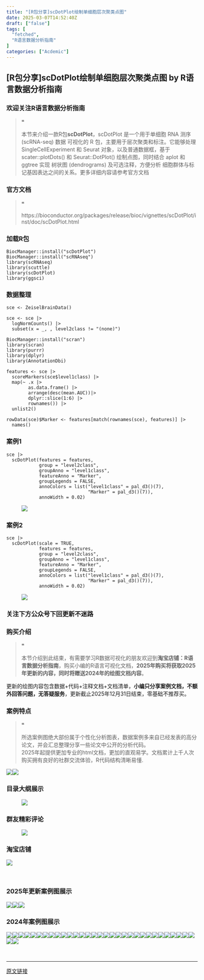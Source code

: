 ```yaml
---
title: "[R包分享]scDotPlot绘制单细胞层次聚类点图"
date: 2025-03-07T14:52:40Z
draft: ["false"]
tags: [
  "fetched",
  "R语言数据分析指南"
]
categories: ["Acdemic"]
---
```

[R包分享]scDotPlot绘制单细胞层次聚类点图 by R语言数据分析指南
------
<div><section data-tool="mdnice编辑器" data-website="https://www.mdnice.com"><h3 data-cacheurl="" data-remoteid="" data-tool="mdnice编辑器"><span></span><span><span leaf="">欢迎关注R语言数据分析指南</span></span><span></span></h3><blockquote><span><span leaf="">❝</span></span><p><span leaf="">本节来介绍一款R包</span><strong><span leaf="">scDotPlot</span></strong><span leaf="">，scDotPlot 是一个用于单细胞 RNA 测序 (scRNA-seq) 数据 可视化的 R 包，主要用于层次聚类和标注。它能够处理 SingleCellExperiment 和 Seurat 对象，以及普通数据框，基于 scater::plotDots() 和 Seurat::DotPlot() 绘制点图，同时结合 aplot 和 ggtree 实现 树状图 (dendrograms) 及可选注释，方便分析 细胞群体与标记基因表达之间的关系。更多详细内容请参考官方文档</span></p></blockquote><h3 data-cacheurl="" data-remoteid="" data-tool="mdnice编辑器"><span></span><span><span leaf="">官方文档</span></span><span></span></h3><blockquote><span><span leaf="">❝</span></span><p><span leaf="">https://bioconductor.org/packages/release/bioc/vignettes/scDotPlot/inst/doc/scDotPlot.html</span></p></blockquote><h3 data-cacheurl="" data-remoteid="" data-tool="mdnice编辑器"><span></span><span><span leaf="">加载R包</span></span><span></span></h3><pre data-tool="mdnice编辑器"><span data-cacheurl="" data-remoteid=""></span><code><span leaf="">BiocManager::install(</span><span><span leaf="">"scDotPlot"</span></span><span leaf="">)</span><span leaf=""><br></span><span leaf="">BiocManager::install(</span><span><span leaf="">"scRNAseq"</span></span><span leaf="">)</span><span leaf=""><br></span><span><span leaf="">library</span></span><span leaf="">(scRNAseq)</span><span leaf=""><br></span><span><span leaf="">library</span></span><span leaf="">(scuttle)</span><span leaf=""><br></span><span><span leaf="">library</span></span><span leaf="">(scDotPlot)</span><span leaf=""><br></span><span><span leaf="">library</span></span><span leaf="">(ggsci)</span><span leaf=""><br></span></code></pre><h3 data-cacheurl="" data-remoteid="" data-tool="mdnice编辑器"><span></span><span><span leaf="">数据整理</span></span><span></span></h3><pre data-tool="mdnice编辑器"><span data-cacheurl="" data-remoteid=""></span><code><span leaf="">sce &lt;- ZeiselBrainData()</span><span leaf=""><br></span><span leaf=""><br></span><span leaf="">sce &lt;- sce |&gt; </span><span leaf=""><br></span><span leaf="">  logNormCounts() |&gt;  </span><span leaf=""><br></span><span leaf="">  subset(x = _, , level2class != </span><span><span leaf="">"(none)"</span></span><span leaf="">)</span><span leaf=""><br></span><span leaf=""><br></span><span leaf="">BiocManager::install(</span><span><span leaf="">"scran"</span></span><span leaf="">)</span><span leaf=""><br></span><span><span leaf="">library</span></span><span leaf="">(scran)</span><span leaf=""><br></span><span><span leaf="">library</span></span><span leaf="">(purrr)</span><span leaf=""><br></span><span><span leaf="">library</span></span><span leaf="">(dplyr)</span><span leaf=""><br></span><span><span leaf="">library</span></span><span leaf="">(AnnotationDbi)</span><span leaf=""><br></span><span leaf=""><br></span><span leaf="">features &lt;- sce |&gt;</span><span leaf=""><br></span><span leaf="">  scoreMarkers(sce$level1class) |&gt;</span><span leaf=""><br></span><span leaf="">  map(~ .x |&gt;</span><span leaf=""><br></span><span leaf="">        as.data.frame() |&gt;</span><span leaf=""><br></span><span leaf="">        arrange(desc(mean.AUC))|&gt;</span><span leaf=""><br></span><span leaf="">        dplyr::slice(</span><span><span leaf="">1</span></span><span leaf="">:</span><span><span leaf="">6</span></span><span leaf="">) |&gt;</span><span leaf=""><br></span><span leaf="">        rownames()) |&gt; </span><span leaf=""><br></span><span leaf="">  unlist2()</span><span leaf=""><br></span><span leaf=""><br></span><span leaf="">rowData(sce)$Marker &lt;- features[match(rownames(sce), features)] |&gt;</span><span leaf=""><br></span><span leaf="">  names()</span><span leaf=""><br></span></code></pre><h3 data-cacheurl="" data-remoteid="" data-tool="mdnice编辑器"><span></span><span><span leaf="">案例1</span></span><span></span></h3><pre data-tool="mdnice编辑器"><span data-cacheurl="" data-remoteid=""></span><code><span leaf="">sce |&gt;</span><span leaf=""><br></span><span leaf="">  scDotPlot(features = features,</span><span leaf=""><br></span><span leaf="">            group = </span><span><span leaf="">"level2class"</span></span><span leaf="">,</span><span leaf=""><br></span><span leaf="">            groupAnno = </span><span><span leaf="">"level1class"</span></span><span leaf="">,</span><span leaf=""><br></span><span leaf="">            featureAnno = </span><span><span leaf="">"Marker"</span></span><span leaf="">,</span><span leaf=""><br></span><span leaf="">            groupLegends = </span><span><span leaf="">FALSE</span></span><span leaf="">,</span><span leaf=""><br></span><span leaf="">            annoColors = list(</span><span><span leaf="">"level1class"</span></span><span leaf=""> = pal_d3()(</span><span><span leaf="">7</span></span><span leaf="">),</span><span leaf=""><br></span><span leaf="">                              </span><span><span leaf="">"Marker"</span></span><span leaf=""> = pal_d3()(</span><span><span leaf="">7</span></span><span leaf="">)),</span><span leaf=""><br></span><span leaf="">            annoWidth = </span><span><span leaf="">0.02</span></span><span leaf="">)</span><span leaf=""><br></span></code></pre><figure data-tool="mdnice编辑器"><span leaf=""><img data-src="https://mmbiz.qpic.cn/mmbiz_jpg/EibnicgwScTAbMLoBETicibTwIe3eKiaTj4MzqpO67QbCAZXL3metmWUUJaVhxPpxVI4a7P7ibKOoUKkTLFxqT8eQpZQ/640?wx_fmt=jpeg&amp;from=appmsg" data-ratio="0.6925925925925925" data-type="jpeg" data-w="1080" data-imgfileid="100042650" src="https://mmbiz.qpic.cn/mmbiz_jpg/EibnicgwScTAbMLoBETicibTwIe3eKiaTj4MzqpO67QbCAZXL3metmWUUJaVhxPpxVI4a7P7ibKOoUKkTLFxqT8eQpZQ/640?wx_fmt=jpeg&amp;from=appmsg"></span></figure><h3 data-cacheurl="" data-remoteid="" data-tool="mdnice编辑器"><span></span><span><span leaf="">案例2</span></span><span></span></h3><pre data-tool="mdnice编辑器"><span data-cacheurl="" data-remoteid=""></span><code><span leaf="">sce |&gt;</span><span leaf=""><br></span><span leaf="">  scDotPlot(scale = </span><span><span leaf="">TRUE</span></span><span leaf="">,</span><span leaf=""><br></span><span leaf="">            features = features,</span><span leaf=""><br></span><span leaf="">            group = </span><span><span leaf="">"level2class"</span></span><span leaf="">,</span><span leaf=""><br></span><span leaf="">            groupAnno = </span><span><span leaf="">"level1class"</span></span><span leaf="">,</span><span leaf=""><br></span><span leaf="">            featureAnno = </span><span><span leaf="">"Marker"</span></span><span leaf="">,</span><span leaf=""><br></span><span leaf="">            groupLegends = </span><span><span leaf="">FALSE</span></span><span leaf="">,</span><span leaf=""><br></span><span leaf="">            annoColors = list(</span><span><span leaf="">"level1class"</span></span><span leaf=""> = pal_d3()(</span><span><span leaf="">7</span></span><span leaf="">),</span><span leaf=""><br></span><span leaf="">                              </span><span><span leaf="">"Marker"</span></span><span leaf=""> = pal_d3()(</span><span><span leaf="">7</span></span><span leaf="">)),</span><span leaf=""><br></span><span leaf="">            annoWidth = </span><span><span leaf="">0.02</span></span><span leaf="">)</span><span leaf=""><br></span></code></pre><figure data-tool="mdnice编辑器"><span leaf=""><img data-src="https://mmbiz.qpic.cn/mmbiz_jpg/EibnicgwScTAbMLoBETicibTwIe3eKiaTj4MzoQBbbRvSbL7MzsZrH58t7nEnrfnQPlMtOOBCk3j1EwjJSick1YNjzMQ/640?wx_fmt=jpeg&amp;from=appmsg" data-ratio="0.6925925925925925" data-type="jpeg" data-w="1080" data-imgfileid="100042649" src="https://mmbiz.qpic.cn/mmbiz_jpg/EibnicgwScTAbMLoBETicibTwIe3eKiaTj4MzoQBbbRvSbL7MzsZrH58t7nEnrfnQPlMtOOBCk3j1EwjJSick1YNjzMQ/640?wx_fmt=jpeg&amp;from=appmsg"></span></figure><h3 data-cacheurl="" data-remoteid="" data-tool="mdnice编辑器"><span></span><span><span leaf="">关注下方公众号下回更新不迷路</span></span><span></span></h3><section nodeleaf=""><mp-common-profile data-pluginname="mpprofile" data-nickname="R语言数据分析指南" data-alias="YanJANtwo" data-from="0" data-headimg="http://mmbiz.qpic.cn/mmbiz_png/EibnicgwScTAZF0rpeZII9Ltl26VbVagriczTria1fib3XgjwwHEHFjPzkmGpqWDVVHBSzhENictUM2iavAKiaM5lc9USw/0?wx_fmt=png" data-signature="R语言重症爱好者，喜欢绘制各种精美的图表，喜欢的小伙伴可以关注我，跟我一起学习" data-id="Mzg3MzQzNTYzMw==" data-is_biz_ban="0" data-service_type="1"></mp-common-profile></section><h3 data-cacheurl="" data-remoteid="" data-tool="mdnice编辑器"><span></span><span><span leaf="">购买介绍</span></span><span></span></h3><blockquote><span><span leaf="">❝</span></span><p><span leaf="">本节介绍到此结束，有需要学习R数据可视化的朋友欢迎到</span><strong><span leaf="">淘宝店铺：R语言数据分析指南</span></strong><span leaf="">，购买小编的R语言可视化文档，</span><strong><span leaf="">2025年购买将获取2025年更新的内容，同时将赠送2024年的绘图文档内容</span></strong><span leaf="">。</span></p></blockquote><p data-tool="mdnice编辑器"><span leaf="">更新的绘图内容包含数据+代码+注释文档+文档清单，</span><strong><span leaf="">小编只分享案例文档，不额外回答问题，无答疑服务</span></strong><span leaf="">，更新截止2025年12月31日结束，零基础不推荐买。</span></p><h3 data-cacheurl="" data-remoteid="" data-tool="mdnice编辑器"><span></span><span><span leaf="">案例特点</span></span><span></span></h3><blockquote><span><span leaf="">❝</span></span><p><span leaf="">所选案例图绝大部份属于个性化分析图表，数据案例多来自已经发表的高分论文，并会汇总整理分享一些论文中公开的分析代码。</span><span leaf=""><br></span><span leaf="">2025年起提供更加专业的html文档，更加的直观易学。文档累计上千人次购买拥有良好的社群交流体验，R代码结构清晰易懂.</span></p></blockquote><p data-tool="mdnice编辑器"><span leaf=""><img data-src="https://mmbiz.qpic.cn/mmbiz_png/EibnicgwScTAbMLoBETicibTwIe3eKiaTj4MzHkDZnLFQyaKYrvWjdklW2M1eQfCwp4cTSqXJibVIofW3tygUAZCQ7gg/640?wx_fmt=png&amp;from=appmsg" data-ratio="0.9481481481481482" data-type="png" data-w="1080" data-imgfileid="100042648" src="https://mmbiz.qpic.cn/mmbiz_png/EibnicgwScTAbMLoBETicibTwIe3eKiaTj4MzHkDZnLFQyaKYrvWjdklW2M1eQfCwp4cTSqXJibVIofW3tygUAZCQ7gg/640?wx_fmt=png&amp;from=appmsg"><img data-src="https://mmbiz.qpic.cn/mmbiz_png/EibnicgwScTAbMLoBETicibTwIe3eKiaTj4MzIMU7OgbOs2fBj6JAU3WFSKG0A4j846VXxhTj7lg8IiaMzAwpfxIIicCw/640?wx_fmt=png&amp;from=appmsg" data-ratio="0.8712962962962963" data-type="png" data-w="1080" data-imgfileid="100042647" src="https://mmbiz.qpic.cn/mmbiz_png/EibnicgwScTAbMLoBETicibTwIe3eKiaTj4MzIMU7OgbOs2fBj6JAU3WFSKG0A4j846VXxhTj7lg8IiaMzAwpfxIIicCw/640?wx_fmt=png&amp;from=appmsg"></span></p><h3 data-cacheurl="" data-remoteid="" data-tool="mdnice编辑器"><span></span><span><span leaf="">目录大纲展示</span></span><span></span></h3><figure data-tool="mdnice编辑器"><span leaf=""><img data-src="https://mmbiz.qpic.cn/mmbiz_png/EibnicgwScTAbMLoBETicibTwIe3eKiaTj4MzF1ficFuGwiaaexfZaq0xxYFaJkgWp3D9p2qyqyYZpMrDiaBZokhyeg7Hg/640?wx_fmt=png&amp;from=appmsg" data-ratio="0.5731481481481482" data-type="png" data-w="1080" data-imgfileid="100042646" src="https://mmbiz.qpic.cn/mmbiz_png/EibnicgwScTAbMLoBETicibTwIe3eKiaTj4MzF1ficFuGwiaaexfZaq0xxYFaJkgWp3D9p2qyqyYZpMrDiaBZokhyeg7Hg/640?wx_fmt=png&amp;from=appmsg"></span></figure><h3 data-cacheurl="" data-remoteid="" data-tool="mdnice编辑器"><span></span><span><span leaf="">群友精彩评论</span></span><span></span></h3><figure data-tool="mdnice编辑器"><span leaf=""><img data-src="https://mmbiz.qpic.cn/mmbiz_png/EibnicgwScTAbMLoBETicibTwIe3eKiaTj4MzwulRrPdKAibfGjZTnZr6WZia3c1CGpBAWQMW1orzt1wDX3hft5kIHaUg/640?wx_fmt=png&amp;from=appmsg" data-ratio="0.4546296296296296" data-type="png" data-w="1080" data-imgfileid="100042655" src="https://mmbiz.qpic.cn/mmbiz_png/EibnicgwScTAbMLoBETicibTwIe3eKiaTj4MzwulRrPdKAibfGjZTnZr6WZia3c1CGpBAWQMW1orzt1wDX3hft5kIHaUg/640?wx_fmt=png&amp;from=appmsg"></span></figure><h3 data-cacheurl="" data-remoteid="" data-tool="mdnice编辑器"><span></span><span><span leaf="">淘宝店铺</span></span><span></span></h3><section nodeleaf=""><img data-src="https://mmbiz.qpic.cn/mmbiz_jpg/EibnicgwScTAbvhPDLGT8NaialEsht92PTYNJWpmVLfoYGic1uha5FyBrDCibibZCLjiazgvpT1XcdwibfVywD2el0VAgg/640?wx_fmt=jpeg" data-ratio="1.0210420841683367" data-s="300,640" data-type="jpeg" data-w="998" type="block" data-imgfileid="100019415" src="https://mmbiz.qpic.cn/mmbiz_jpg/EibnicgwScTAbvhPDLGT8NaialEsht92PTYNJWpmVLfoYGic1uha5FyBrDCibibZCLjiazgvpT1XcdwibfVywD2el0VAgg/640?wx_fmt=jpeg"></section><p data-tool="mdnice编辑器"><span leaf=""><br></span></p><h3 data-cacheurl="" data-remoteid="" data-tool="mdnice编辑器"><span></span><span><span leaf="">2025年更新案例图展示</span></span><span></span></h3><p data-tool="mdnice编辑器"><span leaf=""><img data-src="https://mmbiz.qpic.cn/mmbiz_png/EibnicgwScTAbMLoBETicibTwIe3eKiaTj4MzaKxc0icOT94UABfREgp9QhMtAQRfib4gWvNO3oO0cdnPYeGnfWGww4Xg/640?wx_fmt=png&amp;from=appmsg" data-ratio="0.4255555555555556" data-type="png" data-w="900" data-imgfileid="100042652" src="https://mmbiz.qpic.cn/mmbiz_png/EibnicgwScTAbMLoBETicibTwIe3eKiaTj4MzaKxc0icOT94UABfREgp9QhMtAQRfib4gWvNO3oO0cdnPYeGnfWGww4Xg/640?wx_fmt=png&amp;from=appmsg"><img data-src="https://mmbiz.qpic.cn/mmbiz_png/EibnicgwScTAbMLoBETicibTwIe3eKiaTj4Mz2LSy9UneoIQ4oHLKlibPqoduq18nFE5Hgsp3TavG4K2iaCDXTmibV18ZA/640?wx_fmt=png&amp;from=appmsg" data-ratio="0.4255555555555556" data-type="png" data-w="900" data-imgfileid="100042654" src="https://mmbiz.qpic.cn/mmbiz_png/EibnicgwScTAbMLoBETicibTwIe3eKiaTj4Mz2LSy9UneoIQ4oHLKlibPqoduq18nFE5Hgsp3TavG4K2iaCDXTmibV18ZA/640?wx_fmt=png&amp;from=appmsg"><img data-src="https://mmbiz.qpic.cn/mmbiz_png/EibnicgwScTAbMLoBETicibTwIe3eKiaTj4Mzl3FFCpEgwAT4SXYg8OFCUW6JNcZGw9a91ZjK0w4FWKbMjOYacNqZBQ/640?wx_fmt=png&amp;from=appmsg" data-ratio="0.4255555555555556" data-type="png" data-w="900" data-imgfileid="100042651" src="https://mmbiz.qpic.cn/mmbiz_png/EibnicgwScTAbMLoBETicibTwIe3eKiaTj4Mzl3FFCpEgwAT4SXYg8OFCUW6JNcZGw9a91ZjK0w4FWKbMjOYacNqZBQ/640?wx_fmt=png&amp;from=appmsg"></span></p><h3 data-cacheurl="" data-remoteid="" data-tool="mdnice编辑器"><span></span><span><span leaf="">2024年案例图展示</span></span><span></span></h3><p data-tool="mdnice编辑器"><span leaf=""><img data-src="https://mmbiz.qpic.cn/mmbiz_png/EibnicgwScTAbMLoBETicibTwIe3eKiaTj4MzmJvlJb7kibHDvqNv7xmKoVF9lFLZ9oWpjbgHczDNvNDDcwSYtpXeaoA/640?wx_fmt=png&amp;from=appmsg" data-ratio="0.4255555555555556" data-type="png" data-w="900" data-imgfileid="100042653" src="https://mmbiz.qpic.cn/mmbiz_png/EibnicgwScTAbMLoBETicibTwIe3eKiaTj4MzmJvlJb7kibHDvqNv7xmKoVF9lFLZ9oWpjbgHczDNvNDDcwSYtpXeaoA/640?wx_fmt=png&amp;from=appmsg"><img data-src="https://mmbiz.qpic.cn/mmbiz_png/EibnicgwScTAbMLoBETicibTwIe3eKiaTj4MzByicBZCk91qmYP6EbwHxo2aepRVLEsIf1BxWVZW8GczOBzNoEjzCZ2A/640?wx_fmt=png&amp;from=appmsg" data-ratio="0.4255555555555556" data-type="png" data-w="900" data-imgfileid="100042657" src="https://mmbiz.qpic.cn/mmbiz_png/EibnicgwScTAbMLoBETicibTwIe3eKiaTj4MzByicBZCk91qmYP6EbwHxo2aepRVLEsIf1BxWVZW8GczOBzNoEjzCZ2A/640?wx_fmt=png&amp;from=appmsg"><img data-src="https://mmbiz.qpic.cn/mmbiz_png/EibnicgwScTAbMLoBETicibTwIe3eKiaTj4Mzib7XJMKQic1tn5umKVLic4ic9cE0eTBicsxCduTuSWfE8JZx8lCWFV8Z3wQ/640?wx_fmt=png&amp;from=appmsg" data-ratio="0.4255555555555556" data-type="png" data-w="900" data-imgfileid="100042658" src="https://mmbiz.qpic.cn/mmbiz_png/EibnicgwScTAbMLoBETicibTwIe3eKiaTj4Mzib7XJMKQic1tn5umKVLic4ic9cE0eTBicsxCduTuSWfE8JZx8lCWFV8Z3wQ/640?wx_fmt=png&amp;from=appmsg"><img data-src="https://mmbiz.qpic.cn/mmbiz_png/EibnicgwScTAbMLoBETicibTwIe3eKiaTj4Mzo9aw2M0BiaApl8TByzGHfLKOxicNA2nibFbgF1Bx6VO8cpMLCMIV8nsqw/640?wx_fmt=png&amp;from=appmsg" data-ratio="0.4255555555555556" data-type="png" data-w="900" data-imgfileid="100042659" src="https://mmbiz.qpic.cn/mmbiz_png/EibnicgwScTAbMLoBETicibTwIe3eKiaTj4Mzo9aw2M0BiaApl8TByzGHfLKOxicNA2nibFbgF1Bx6VO8cpMLCMIV8nsqw/640?wx_fmt=png&amp;from=appmsg"><img data-src="https://mmbiz.qpic.cn/mmbiz_png/EibnicgwScTAbMLoBETicibTwIe3eKiaTj4MzTGsvZJYE3U0Qhjh7XKeywkkMRdib1StYXicSOyicvYG3LOE9w9bMoSCHA/640?wx_fmt=png&amp;from=appmsg" data-ratio="0.4255555555555556" data-type="png" data-w="900" data-imgfileid="100042660" src="https://mmbiz.qpic.cn/mmbiz_png/EibnicgwScTAbMLoBETicibTwIe3eKiaTj4MzTGsvZJYE3U0Qhjh7XKeywkkMRdib1StYXicSOyicvYG3LOE9w9bMoSCHA/640?wx_fmt=png&amp;from=appmsg"><img data-src="https://mmbiz.qpic.cn/mmbiz_png/EibnicgwScTAbMLoBETicibTwIe3eKiaTj4Mzcq8XJIw0MsxFmJV66T25PPiaic36Ds4SBLH7LZx09icUIHl1lOicgc3qDQ/640?wx_fmt=png&amp;from=appmsg" data-ratio="0.4255555555555556" data-type="png" data-w="900" data-imgfileid="100042661" src="https://mmbiz.qpic.cn/mmbiz_png/EibnicgwScTAbMLoBETicibTwIe3eKiaTj4Mzcq8XJIw0MsxFmJV66T25PPiaic36Ds4SBLH7LZx09icUIHl1lOicgc3qDQ/640?wx_fmt=png&amp;from=appmsg"><img data-src="https://mmbiz.qpic.cn/mmbiz_png/EibnicgwScTAbMLoBETicibTwIe3eKiaTj4Mz9EQuHVUG9m9yGyfLibAGSc0X7YgUuq2MkKKIVzdDBkD44RU4pNLuDMQ/640?wx_fmt=png&amp;from=appmsg" data-ratio="0.4255555555555556" data-type="png" data-w="900" data-imgfileid="100042663" src="https://mmbiz.qpic.cn/mmbiz_png/EibnicgwScTAbMLoBETicibTwIe3eKiaTj4Mz9EQuHVUG9m9yGyfLibAGSc0X7YgUuq2MkKKIVzdDBkD44RU4pNLuDMQ/640?wx_fmt=png&amp;from=appmsg"><img data-src="https://mmbiz.qpic.cn/mmbiz_png/EibnicgwScTAbMLoBETicibTwIe3eKiaTj4MzdFU1Zvp7JqXHpnY4oz4VZVyQSgeY8zyJR7p7DMZSTAriaYYUiagibsljA/640?wx_fmt=png&amp;from=appmsg" data-ratio="0.4255555555555556" data-type="png" data-w="900" data-imgfileid="100042664" src="https://mmbiz.qpic.cn/mmbiz_png/EibnicgwScTAbMLoBETicibTwIe3eKiaTj4MzdFU1Zvp7JqXHpnY4oz4VZVyQSgeY8zyJR7p7DMZSTAriaYYUiagibsljA/640?wx_fmt=png&amp;from=appmsg"><img data-src="https://mmbiz.qpic.cn/mmbiz_png/EibnicgwScTAbMLoBETicibTwIe3eKiaTj4MzLuAcbOmqVkkazKozjPGBCo4TibeNco3hpp5rAKyRPLh4r0WI4CzkdlA/640?wx_fmt=png&amp;from=appmsg" data-ratio="0.4255555555555556" data-type="png" data-w="900" data-imgfileid="100042666" src="https://mmbiz.qpic.cn/mmbiz_png/EibnicgwScTAbMLoBETicibTwIe3eKiaTj4MzLuAcbOmqVkkazKozjPGBCo4TibeNco3hpp5rAKyRPLh4r0WI4CzkdlA/640?wx_fmt=png&amp;from=appmsg"><img data-src="https://mmbiz.qpic.cn/mmbiz_png/EibnicgwScTAbMLoBETicibTwIe3eKiaTj4Mzr1JLabhzAPdBhxcun1YT7dZk3LsPgLapJHHctoCetf7hynY1ncAKiaA/640?wx_fmt=png&amp;from=appmsg" data-ratio="0.4255555555555556" data-type="png" data-w="900" data-imgfileid="100042662" src="https://mmbiz.qpic.cn/mmbiz_png/EibnicgwScTAbMLoBETicibTwIe3eKiaTj4Mzr1JLabhzAPdBhxcun1YT7dZk3LsPgLapJHHctoCetf7hynY1ncAKiaA/640?wx_fmt=png&amp;from=appmsg"><img data-src="https://mmbiz.qpic.cn/mmbiz_png/EibnicgwScTAbMLoBETicibTwIe3eKiaTj4MztT7alMuzI2vOAhcoG6k6XckNOhMV9jicibh220Fnt28X8sfcUarjFXdQ/640?wx_fmt=png&amp;from=appmsg" data-ratio="0.4255555555555556" data-type="png" data-w="900" data-imgfileid="100042665" src="https://mmbiz.qpic.cn/mmbiz_png/EibnicgwScTAbMLoBETicibTwIe3eKiaTj4MztT7alMuzI2vOAhcoG6k6XckNOhMV9jicibh220Fnt28X8sfcUarjFXdQ/640?wx_fmt=png&amp;from=appmsg"><img data-src="https://mmbiz.qpic.cn/mmbiz_png/EibnicgwScTAbMLoBETicibTwIe3eKiaTj4MzJhKmqBUuB50kqJBAravZ0FaN6HeXESX3pTxnMA7YcfVUYCXAOiadfsw/640?wx_fmt=png&amp;from=appmsg" data-ratio="0.4255555555555556" data-type="png" data-w="900" data-imgfileid="100042671" src="https://mmbiz.qpic.cn/mmbiz_png/EibnicgwScTAbMLoBETicibTwIe3eKiaTj4MzJhKmqBUuB50kqJBAravZ0FaN6HeXESX3pTxnMA7YcfVUYCXAOiadfsw/640?wx_fmt=png&amp;from=appmsg"><img data-src="https://mmbiz.qpic.cn/mmbiz_png/EibnicgwScTAbMLoBETicibTwIe3eKiaTj4Mz9X5PoueCAQmTyhd9MlPqb13CtLmJlibFB6ejgEIaAqxlRvlk32IkqMg/640?wx_fmt=png&amp;from=appmsg" data-ratio="0.4255555555555556" data-type="png" data-w="900" data-imgfileid="100042667" src="https://mmbiz.qpic.cn/mmbiz_png/EibnicgwScTAbMLoBETicibTwIe3eKiaTj4Mz9X5PoueCAQmTyhd9MlPqb13CtLmJlibFB6ejgEIaAqxlRvlk32IkqMg/640?wx_fmt=png&amp;from=appmsg"><img data-src="https://mmbiz.qpic.cn/mmbiz_png/EibnicgwScTAbMLoBETicibTwIe3eKiaTj4MzM6xQdrRiadeXibd5ZxHadvFaKPU4Gs3l1XyzTZ6r9kyFPT7XkQVvfoeQ/640?wx_fmt=png&amp;from=appmsg" data-ratio="0.4255555555555556" data-type="png" data-w="900" data-imgfileid="100042668" src="https://mmbiz.qpic.cn/mmbiz_png/EibnicgwScTAbMLoBETicibTwIe3eKiaTj4MzM6xQdrRiadeXibd5ZxHadvFaKPU4Gs3l1XyzTZ6r9kyFPT7XkQVvfoeQ/640?wx_fmt=png&amp;from=appmsg"><img data-src="https://mmbiz.qpic.cn/mmbiz_png/EibnicgwScTAbMLoBETicibTwIe3eKiaTj4Mzu6n7AFx78t5tHmNjvoPrLicGW9KcJBN9rgSqrO3DS9xYrp5l5ZMuulg/640?wx_fmt=png&amp;from=appmsg" data-ratio="0.4255555555555556" data-type="png" data-w="900" data-imgfileid="100042669" src="https://mmbiz.qpic.cn/mmbiz_png/EibnicgwScTAbMLoBETicibTwIe3eKiaTj4Mzu6n7AFx78t5tHmNjvoPrLicGW9KcJBN9rgSqrO3DS9xYrp5l5ZMuulg/640?wx_fmt=png&amp;from=appmsg"><img data-src="https://mmbiz.qpic.cn/mmbiz_png/EibnicgwScTAbMLoBETicibTwIe3eKiaTj4MzT677fLxwh1JnqWOaTkrljcSolc1pBFdwic56C3rmclO1baeA8gsxibTw/640?wx_fmt=png&amp;from=appmsg" data-ratio="0.4255555555555556" data-type="png" data-w="900" data-imgfileid="100042670" src="https://mmbiz.qpic.cn/mmbiz_png/EibnicgwScTAbMLoBETicibTwIe3eKiaTj4MzT677fLxwh1JnqWOaTkrljcSolc1pBFdwic56C3rmclO1baeA8gsxibTw/640?wx_fmt=png&amp;from=appmsg"><img data-src="https://mmbiz.qpic.cn/mmbiz_png/EibnicgwScTAbMLoBETicibTwIe3eKiaTj4MzRyiaNz9Rc2sBmHQOcF7Eia5Wcvx7N74A6c6BT6yr6FycYCicPPib4JlIuw/640?wx_fmt=png&amp;from=appmsg" data-ratio="0.4255555555555556" data-type="png" data-w="900" data-imgfileid="100042676" src="https://mmbiz.qpic.cn/mmbiz_png/EibnicgwScTAbMLoBETicibTwIe3eKiaTj4MzRyiaNz9Rc2sBmHQOcF7Eia5Wcvx7N74A6c6BT6yr6FycYCicPPib4JlIuw/640?wx_fmt=png&amp;from=appmsg"><img data-src="https://mmbiz.qpic.cn/mmbiz_png/EibnicgwScTAbMLoBETicibTwIe3eKiaTj4Mz1IiaQnVmggTmZ1UXkeh4Dsgfzqcs20de2C2ibUib2NmQ4AK5ia0r2lzjvQ/640?wx_fmt=png&amp;from=appmsg" data-ratio="0.4255555555555556" data-type="png" data-w="900" data-imgfileid="100042672" src="https://mmbiz.qpic.cn/mmbiz_png/EibnicgwScTAbMLoBETicibTwIe3eKiaTj4Mz1IiaQnVmggTmZ1UXkeh4Dsgfzqcs20de2C2ibUib2NmQ4AK5ia0r2lzjvQ/640?wx_fmt=png&amp;from=appmsg"><img data-src="https://mmbiz.qpic.cn/mmbiz_png/EibnicgwScTAbMLoBETicibTwIe3eKiaTj4MzEkDZ9fB5pXM55aGlpdJEL2WkLAlPKSiagdGV0KBxKGL7dgbwt0d326A/640?wx_fmt=png&amp;from=appmsg" data-ratio="0.4255555555555556" data-type="png" data-w="900" data-imgfileid="100042673" src="https://mmbiz.qpic.cn/mmbiz_png/EibnicgwScTAbMLoBETicibTwIe3eKiaTj4MzEkDZ9fB5pXM55aGlpdJEL2WkLAlPKSiagdGV0KBxKGL7dgbwt0d326A/640?wx_fmt=png&amp;from=appmsg"><img data-src="https://mmbiz.qpic.cn/mmbiz_png/EibnicgwScTAbMLoBETicibTwIe3eKiaTj4MzU6J6SwbcJETwxTCDJ2WnicrOAt1lqoYPOjPsvvlWMZgZ3od68bbOK2Q/640?wx_fmt=png&amp;from=appmsg" data-ratio="0.4255555555555556" data-type="png" data-w="900" data-imgfileid="100042674" src="https://mmbiz.qpic.cn/mmbiz_png/EibnicgwScTAbMLoBETicibTwIe3eKiaTj4MzU6J6SwbcJETwxTCDJ2WnicrOAt1lqoYPOjPsvvlWMZgZ3od68bbOK2Q/640?wx_fmt=png&amp;from=appmsg"><img data-src="https://mmbiz.qpic.cn/mmbiz_png/EibnicgwScTAbMLoBETicibTwIe3eKiaTj4MzTuPShyvWClABE493kUtP3L7oRwic3tVHPlgsRicFfEibbicFdQ5rGMGmog/640?wx_fmt=png&amp;from=appmsg" data-ratio="0.4255555555555556" data-type="png" data-w="900" data-imgfileid="100042675" src="https://mmbiz.qpic.cn/mmbiz_png/EibnicgwScTAbMLoBETicibTwIe3eKiaTj4MzTuPShyvWClABE493kUtP3L7oRwic3tVHPlgsRicFfEibbicFdQ5rGMGmog/640?wx_fmt=png&amp;from=appmsg"><img data-src="https://mmbiz.qpic.cn/mmbiz_png/EibnicgwScTAbMLoBETicibTwIe3eKiaTj4MzpicTvwrblib6n2Lu2dW4lfh64JXbXAxZVvpllLFibjYibAkDLmTOjN8nrg/640?wx_fmt=png&amp;from=appmsg" data-ratio="0.4255555555555556" data-type="png" data-w="900" data-imgfileid="100042677" src="https://mmbiz.qpic.cn/mmbiz_png/EibnicgwScTAbMLoBETicibTwIe3eKiaTj4MzpicTvwrblib6n2Lu2dW4lfh64JXbXAxZVvpllLFibjYibAkDLmTOjN8nrg/640?wx_fmt=png&amp;from=appmsg"><img data-src="https://mmbiz.qpic.cn/mmbiz_png/EibnicgwScTAbMLoBETicibTwIe3eKiaTj4MzMbYN3S54O8SlgAyOqibphoiacU7aPpvYITyVumkmkGpTKfKFM9yaJUeQ/640?wx_fmt=png&amp;from=appmsg" data-ratio="0.4255555555555556" data-type="png" data-w="900" data-imgfileid="100042678" src="https://mmbiz.qpic.cn/mmbiz_png/EibnicgwScTAbMLoBETicibTwIe3eKiaTj4MzMbYN3S54O8SlgAyOqibphoiacU7aPpvYITyVumkmkGpTKfKFM9yaJUeQ/640?wx_fmt=png&amp;from=appmsg"><img data-src="https://mmbiz.qpic.cn/mmbiz_png/EibnicgwScTAbMLoBETicibTwIe3eKiaTj4MzER8IGib7Y7RTiapicFVAmMlDjqHq5Iuzp54S3412h6E5GJJkqyOPoNj7Q/640?wx_fmt=png&amp;from=appmsg" data-ratio="0.4255555555555556" data-type="png" data-w="900" data-imgfileid="100042681" src="https://mmbiz.qpic.cn/mmbiz_png/EibnicgwScTAbMLoBETicibTwIe3eKiaTj4MzER8IGib7Y7RTiapicFVAmMlDjqHq5Iuzp54S3412h6E5GJJkqyOPoNj7Q/640?wx_fmt=png&amp;from=appmsg"><img data-src="https://mmbiz.qpic.cn/mmbiz_png/EibnicgwScTAbMLoBETicibTwIe3eKiaTj4MzJjuPPibg7AJJhHsYmuDy2o4e8G3aHW8dNz66EZ0ss57jleUodPicrh6g/640?wx_fmt=png&amp;from=appmsg" data-ratio="0.4255555555555556" data-type="png" data-w="900" data-imgfileid="100042680" src="https://mmbiz.qpic.cn/mmbiz_png/EibnicgwScTAbMLoBETicibTwIe3eKiaTj4MzJjuPPibg7AJJhHsYmuDy2o4e8G3aHW8dNz66EZ0ss57jleUodPicrh6g/640?wx_fmt=png&amp;from=appmsg"><img data-src="https://mmbiz.qpic.cn/mmbiz_png/EibnicgwScTAbMLoBETicibTwIe3eKiaTj4MzGicEPuerpzmUv2liccwib2f37ich08mlNkrviathHs26MZwYFc9Ol4Qd3Lg/640?wx_fmt=png&amp;from=appmsg" data-ratio="0.4255555555555556" data-type="png" data-w="900" data-imgfileid="100042679" src="https://mmbiz.qpic.cn/mmbiz_png/EibnicgwScTAbMLoBETicibTwIe3eKiaTj4MzGicEPuerpzmUv2liccwib2f37ich08mlNkrviathHs26MZwYFc9Ol4Qd3Lg/640?wx_fmt=png&amp;from=appmsg"><img data-src="https://mmbiz.qpic.cn/mmbiz_png/EibnicgwScTAbMLoBETicibTwIe3eKiaTj4MzVwl1GgbThua2V67kzBlsmhdxw7WWXZdeIDyU597SvYH9pnOfAEzkxQ/640?wx_fmt=png&amp;from=appmsg" data-ratio="0.4255555555555556" data-type="png" data-w="900" data-imgfileid="100042682" src="https://mmbiz.qpic.cn/mmbiz_png/EibnicgwScTAbMLoBETicibTwIe3eKiaTj4MzVwl1GgbThua2V67kzBlsmhdxw7WWXZdeIDyU597SvYH9pnOfAEzkxQ/640?wx_fmt=png&amp;from=appmsg"><img data-src="https://mmbiz.qpic.cn/mmbiz_png/EibnicgwScTAbMLoBETicibTwIe3eKiaTj4MzWfcibKo5F1rR7YB2h8qLN1Z2icFmF3C9jdAQn24Ncy7KBkU81Gx0mCAg/640?wx_fmt=png&amp;from=appmsg" data-ratio="0.4255555555555556" data-type="png" data-w="900" data-imgfileid="100042686" src="https://mmbiz.qpic.cn/mmbiz_png/EibnicgwScTAbMLoBETicibTwIe3eKiaTj4MzWfcibKo5F1rR7YB2h8qLN1Z2icFmF3C9jdAQn24Ncy7KBkU81Gx0mCAg/640?wx_fmt=png&amp;from=appmsg"><img data-src="https://mmbiz.qpic.cn/mmbiz_png/EibnicgwScTAbMLoBETicibTwIe3eKiaTj4MzBw0Ffric75WnLgAQLJybK31KIhlx4sqm7ibz0uLx3n2x5OicweicricNpxQ/640?wx_fmt=png&amp;from=appmsg" data-ratio="0.4255555555555556" data-type="png" data-w="900" data-imgfileid="100042683" src="https://mmbiz.qpic.cn/mmbiz_png/EibnicgwScTAbMLoBETicibTwIe3eKiaTj4MzBw0Ffric75WnLgAQLJybK31KIhlx4sqm7ibz0uLx3n2x5OicweicricNpxQ/640?wx_fmt=png&amp;from=appmsg"><img data-src="https://mmbiz.qpic.cn/mmbiz_png/EibnicgwScTAbMLoBETicibTwIe3eKiaTj4Mz7bRa2eRiaptXqmiaIiap1QM4EriaR6dJSQKHBfz20JibWqC1cXHWOWQqLxQ/640?wx_fmt=png&amp;from=appmsg" data-ratio="0.4255555555555556" data-type="png" data-w="900" data-imgfileid="100042684" src="https://mmbiz.qpic.cn/mmbiz_png/EibnicgwScTAbMLoBETicibTwIe3eKiaTj4Mz7bRa2eRiaptXqmiaIiap1QM4EriaR6dJSQKHBfz20JibWqC1cXHWOWQqLxQ/640?wx_fmt=png&amp;from=appmsg"><img data-src="https://mmbiz.qpic.cn/mmbiz_png/EibnicgwScTAbMLoBETicibTwIe3eKiaTj4MzgQsHMr3Ym7frJhdFf0AjycqnruezhRjBN0Gyuod4VMCicebxCGGJEEA/640?wx_fmt=png&amp;from=appmsg" data-ratio="0.4255555555555556" data-type="png" data-w="900" data-imgfileid="100042685" src="https://mmbiz.qpic.cn/mmbiz_png/EibnicgwScTAbMLoBETicibTwIe3eKiaTj4MzgQsHMr3Ym7frJhdFf0AjycqnruezhRjBN0Gyuod4VMCicebxCGGJEEA/640?wx_fmt=png&amp;from=appmsg"><img data-src="https://mmbiz.qpic.cn/mmbiz_png/EibnicgwScTAbMLoBETicibTwIe3eKiaTj4MzAN0CMVuybyzibG7nKr4LWNNrlcgEzFdJ31RoZZIYaEYLACClyRwPadw/640?wx_fmt=png&amp;from=appmsg" data-ratio="0.4255555555555556" data-type="png" data-w="900" data-imgfileid="100042691" src="https://mmbiz.qpic.cn/mmbiz_png/EibnicgwScTAbMLoBETicibTwIe3eKiaTj4MzAN0CMVuybyzibG7nKr4LWNNrlcgEzFdJ31RoZZIYaEYLACClyRwPadw/640?wx_fmt=png&amp;from=appmsg"><img data-src="https://mmbiz.qpic.cn/mmbiz_png/EibnicgwScTAbMLoBETicibTwIe3eKiaTj4Mzkb1DZvib7eiaXBhlrT6mBDnR3eaH1iaYJG0JB9GLLsROjgR5KctteibMUA/640?wx_fmt=png&amp;from=appmsg" data-ratio="0.4255555555555556" data-type="png" data-w="900" data-imgfileid="100042690" src="https://mmbiz.qpic.cn/mmbiz_png/EibnicgwScTAbMLoBETicibTwIe3eKiaTj4Mzkb1DZvib7eiaXBhlrT6mBDnR3eaH1iaYJG0JB9GLLsROjgR5KctteibMUA/640?wx_fmt=png&amp;from=appmsg"></span></p></section><section><span leaf=""><br></span></section><p><mp-style-type data-value="3"></mp-style-type></p></div>  
<hr>
<a href="https://mp.weixin.qq.com/s/VLjscNsyJqiooHLwWNS93Q",target="_blank" rel="noopener noreferrer">原文链接</a>
